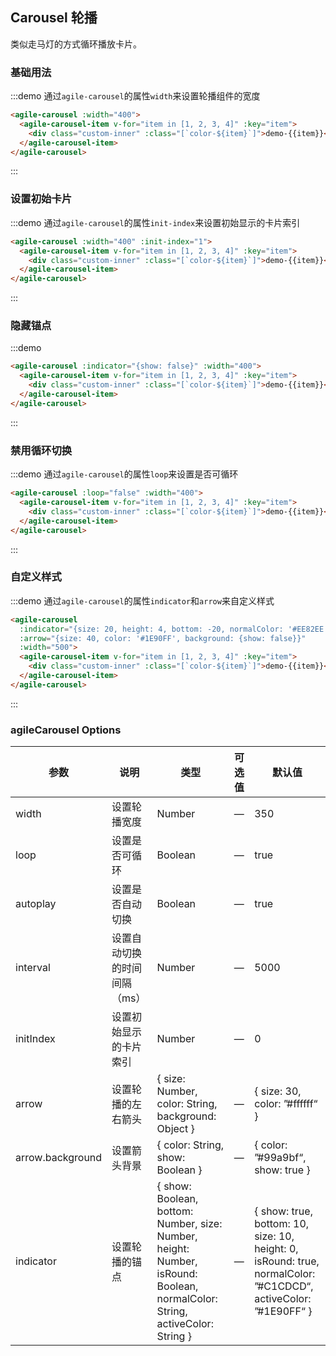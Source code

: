 ## Carousel 轮播

类似走马灯的方式循环播放卡片。

<script>
export default {}
</script>

### 基础用法

:::demo 通过`agile-carousel`的属性`width`来设置轮播组件的宽度
```html
<agile-carousel :width="400">
  <agile-carousel-item v-for="item in [1, 2, 3, 4]" :key="item">
    <div class="custom-inner" :class="[`color-${item}`]">demo-{{item}}</div>
  </agile-carousel-item>
</agile-carousel>
```
:::

### 设置初始卡片

:::demo 通过`agile-carousel`的属性`init-index`来设置初始显示的卡片索引
```html
<agile-carousel :width="400" :init-index="1">
  <agile-carousel-item v-for="item in [1, 2, 3, 4]" :key="item">
    <div class="custom-inner" :class="[`color-${item}`]">demo-{{item}}</div>
  </agile-carousel-item>
</agile-carousel>
```
:::

### 隐藏锚点

:::demo 
```html
<agile-carousel :indicator="{show: false}" :width="400">
  <agile-carousel-item v-for="item in [1, 2, 3, 4]" :key="item">
    <div class="custom-inner" :class="[`color-${item}`]">demo-{{item}}</div>
  </agile-carousel-item>
</agile-carousel>
```
:::

### 禁用循环切换

:::demo 通过`agile-carousel`的属性`loop`来设置是否可循环
```html
<agile-carousel :loop="false" :width="400">
  <agile-carousel-item v-for="item in [1, 2, 3, 4]" :key="item">
    <div class="custom-inner" :class="[`color-${item}`]">demo-{{item}}</div>
  </agile-carousel-item>
</agile-carousel>
```
:::

### 自定义样式

:::demo 通过`agile-carousel`的属性`indicator`和`arrow`来自定义样式
```html
<agile-carousel 
  :indicator="{size: 20, height: 4, bottom: -20, normalColor: '#EE82EE', activeColor: '#00CDCD', isRound: false}" 
  :arrow="{size: 40, color: '#1E90FF', background: {show: false}}"
  :width="500">
  <agile-carousel-item v-for="item in [1, 2, 3, 4]" :key="item"> 
    <div class="custom-inner" :class="[`color-${item}`]">demo-{{item}}</div>
  </agile-carousel-item>
</agile-carousel>
```
:::

### agileCarousel Options
| 参数      | 说明          | 类型      | 可选值                           | 默认值  |
|---------- |-------------- |---------------- |--------------------------------  |-------- |
| width | 设置轮播宽度 | Number | — | 350 |
| loop | 设置是否可循环 | Boolean | — | true |
| autoplay | 设置是否自动切换 | Boolean | — | true |
| interval | 设置自动切换的时间间隔（ms） | Number | — | 5000 |
| initIndex | 设置初始显示的卡片索引 | Number | — | 0 |
| arrow | 设置轮播的左右箭头 | { size: Number, color: String, background: Object } | — | { size: 30, color: ”#ffffff“ } |
| arrow.background | 设置箭头背景 | { color: String, show: Boolean } | — | { color: ”#99a9bf“, show: true } |
| indicator | 设置轮播的锚点 | { show: Boolean, bottom: Number, size: Number, height: Number, isRound: Boolean, normalColor: String, activeColor: String } | — | { show: true, bottom: 10, size: 10, height: 0, isRound: true, normalColor: ”#C1CDCD“, activeColor: ”#1E90FF“ }|